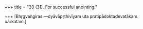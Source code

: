 +++
title = "30 (31). For successful anointing."

+++
[Bhṛgvan̈giras.—dyāvāpṛthivīyam uta pratipādoktadevatākam. bārkatam.]
